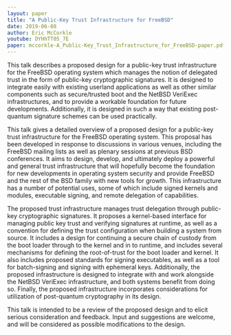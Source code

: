 ```yaml
---
layout: paper
title: "A Public-Key Trust Infrastructure for FreeBSD"
date: 2019-06-08
author: Eric McCorkle
youtube: DYHhTT05_7E
paper: mccorkle-A_Public-Key_Trust_Infrastructure_for_FreeBSD-paper.pdf
---
```

This talk describes a proposed design for a public-key trust infrastructure for the FreeBSD operating system which manages the notion of delegated trust in the form of public-key cryptographic signatures. It is designed to integrate easily with existing userland applications as well as other similar components such as secure/trusted boot and the NetBSD VeriExec infrastructures, and to provide a workable foundation for future developments. Additionally, it is designed in such a way that existing post-quantum signature schemes can be used practically.

This talk gives a detailed overview of a proposed design for a public-key trust infrastructure for the FreeBSD operating system. This proposal has been developed in response to discussions in various venues, including the FreeBSD mailing lists as well as plenary sessions at previous BSD conferences. It aims to design, develop, and ultimately deploy a powerful and general trust infrastructure that will hopefully become the foundation for new developments in operating system security and provide FreeBSD and the rest of the BSD family with new tools for growth. This infrastructure has a number of potential uses, some of which include signed kernels and modules, executable signing, and remote delegation of capabilities.

The proposed trust infrastructure manages trust delegation through public-key cryptographic signatures. It proposes a kernel-based interface for managing public key trust and verifying signatures at runtime, as well as a convention for defining the trust configuration when building a system from source. It includes a design for continuing a secure chain of custody from the boot loader through to the kernel and in to runtime, and includes several mechanisms for defining the root-of-trust for the boot loader and kernel. It also includes proposed standards for signing executables, as well as a tool for batch-signing and signing with ephemeral keys. Additionally, the proposed infrastructure is designed to integrate with and work alongside the NetBSD VeriExec infrastructure, and both systems benefit from doing so. Finally, the proposed infrastructure incorporates considerations for utilization of post-quantum cryptography in its design.

This talk is intended to be a review of the proposed design and to elicit serious consideration and feedback. Input and suggestions are welcome, and will be considered as possible modifications to the design.